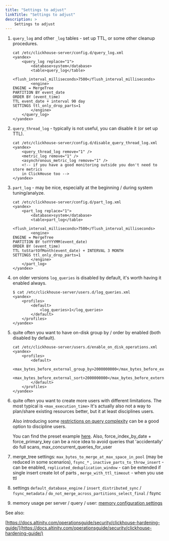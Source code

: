 ```yaml
---
title: "Settings to adjust"
linkTitle: "Settings to adjust"
description: >
    Settings to adjust
---
```

1. `query_log` and other `_log` tables - set up TTL, or some other cleanup procedures.

   ```markup
   cat /etc/clickhouse-server/config.d/query_log.xml
   <yandex>
       <query_log replace="1">
           <database>system</database>
           <table>query_log</table>
           <flush_interval_milliseconds>7500</flush_interval_milliseconds>
           <engine>
   ENGINE = MergeTree
   PARTITION BY event_date
   ORDER BY (event_time)
   TTL event_date + interval 90 day
   SETTINGS ttl_only_drop_parts=1
           </engine>
       </query_log>
   </yandex>
   ```

2. `query_thread_log` - typically is not useful, you can disable it (or set up TTL).

   ```markup
   cat /etc/clickhouse-server/config.d/disable_query_thread_log.xml
   <yandex>
       <query_thread_log remove="1" />
       <metric_log remove="1" />
       <asynchronous_metric_log remove="1" />
       <!-- if you have a good monitoring outside you don't need to store metrics
       in ClickHouse too -->
   </yandex>
   ```

3. `part_log` - may be nice, especially at the beginning / during system tuning/analyze.

   ```markup
   cat /etc/clickhouse-server/config.d/part_log.xml
   <yandex>
       <part_log replace="1">
           <database>system</database>
           <table>part_log</table>
           <flush_interval_milliseconds>7500</flush_interval_milliseconds>
           <engine>
   ENGINE = MergeTree
   PARTITION BY toYYYYMM(event_date)
   ORDER BY (event_time)
   TTL toStartOfMonth(event_date) + INTERVAL 3 MONTH
   SETTINGS ttl_only_drop_parts=1
           </engine>
       </part_log>
   </yandex>
   ```

4. on older versions `log_queries` is disabled by default, it's worth having it enabled always.

   ```markup
   $ cat /etc/clickhouse-server/users.d/log_queries.xml
   <yandex>
       <profiles>
           <default>
               <log_queries>1</log_queries>
           </default>
       </profiles>
   </yandex>
   ```

5. quite often you want to have on-disk group by / order by enabled (both disabled by default).

   ```markup
   cat /etc/clickhouse-server/users.d/enable_on_disk_operations.xml
   <yandex>
       <profiles>
           <default>
              <max_bytes_before_external_group_by>2000000000</max_bytes_before_external_group_by>
              <max_bytes_before_external_sort>2000000000</max_bytes_before_external_sort>
           </default>
       </profiles>
   </yandex>
   ```

6. quite often you want to create more users with different limitations.
   The most typical is `<max_execution_time>`
   It's actually also not a way to plan/share existing resources better, but it at least disciplines users.

   Also introducing some [restrictions on query complexity](https://clickhouse.tech/docs/en/operations/settings/query-complexity/) can be a good option to discipline users.

   You can find the preset example [here](https://clickhouse.tech/docs/en/operations/settings/settings-profiles/).
   Also, force_index_by_date + force_primary_key can be a nice idea to avoid queries that 'accidentally' do full scans, max_concurrent_queries_for_user

7. merge_tree settings: `max_bytes_to_merge_at_max_space_in_pool` (may be reduced in some scenarios), `fsync_*` , `inactive_parts_to_throw_insert` - can be enabled, `replicated_deduplication_window` - can be extended if single insert create lot of parts , `merge_with_ttl_timeout` - when you use ttl
8. settings `default_database_engine` / `insert_distributed_sync` / `fsync_metadata` / `do_not_merge_across_partitions_select_final` / fsync
9. memory usage per server / query / user: [memory configuration settings](altinity-kb-memory-configuration-settings.md)

See also:

[https://docs.altinity.com/operationsguide/security/clickhouse-hardening-guide/](https://docs.altinity.com/operationsguide/security/clickhouse-hardening-guide/)
